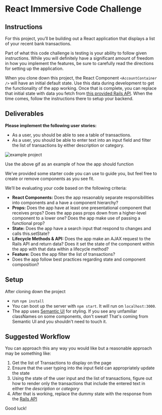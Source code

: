 # React Immersive Code Challenge

## Instructions

For this project, you’ll be building out a React application that displays a list of your recent bank transactions. 

Part of what this code challenge is testing is your ability to follow given instructions. While you will definitely have a significant amount of freedom in how you implement the features, be sure to carefully read the directions for setting up the application.

When you clone down this project, the React Component `<AccountContainer />` will have an initial default state.  Use this data during development to get the functionality of the app working.  Once that is complete, you can replace that initial state with data you fetch from [this provided Rails API](https://github.com/learn-co-curriculum/immersive-assessment-react-backend). When the time comes, follow the instructions there to setup your backend.

 ## Deliverables 

**Please implement the following user stories:**
- As a user, you should be able to see a table of transactions.
- As a user, you should be able to enter text into an input field and filter the list of transactions by either description or category.

![example project](https://s3-us-west-2.amazonaws.com/curriculum-content/web-development/react/react-assessment-example.gif)

Use the above gif as an example of how the app should function

We’ve provided some starter code you can use to guide you, but feel free to create or remove components as you see fit.

We’ll be evaluating your code based on the following criteria:
- **React Components:** Does the app resaonably separate responsibilities into components and a have a component hierarchy?
- **Props:** Does the app have at least one presentational component that receives props? Does the app pass props down from a higher-level component to a lower one? Does the app make use of passing a functional prop?
- **State:** Does the app have a search input that respond to changes and calls this.setState?
- **Lifecycle Methods & API:** Does the app make an AJAX request to the Rails API and return data? Does it set the state of the component within the app with that data within a lifecycle method?
- **Feature:** Does the app filter the list of transactions?
- Does the app follow best practices regarding state and component composition?

## Setup
After cloning down the project
- run `npm install`
- You can boot up the server with `npm start`. It will run on `localhost:3000`.
- The app uses [Semantic UI](https://semantic-ui.com/) for styling. If you see any unfamiliar classNames on some components, don't sweat! That's coming from Semantic UI and you shouldn't need to touch it.

## Suggested Workflow

You can approach this any way you would like but a reasonable approach may be something like:

1) Get the list of Transactions to display on the page
2) Ensure that the user typing into the input field can appropriately update the state
3) Using the state of the user input and the list of transactions, figure out how to render only the transactions that include the entered text in either the *description* or *category*
4) After that is working, replace the dummy state with the response from the [Rails API](https://github.com/learn-co-curriculum/immersive-assessment-react-backend)


Good luck!
